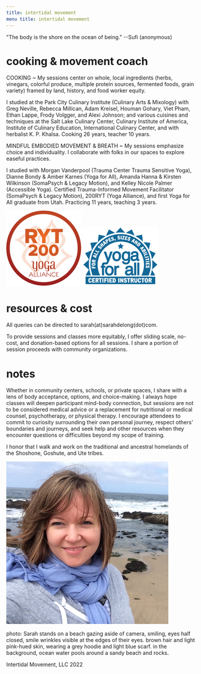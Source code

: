 ```yaml
---
title: intertidal movement  
menu title: intertidal movement
---
```


"The body is the shore on the ocean of being." --Sufi (anonymous)

# cooking & movement coach  

COOKING ~ My sessions center on whole, local ingredients (herbs, vinegars, colorful produce, multiple protein sources, fermented foods, grain variety) framed by land, history, and food worker equity. 

I studied at the Park City Culinary Institute (Culinary Arts & Mixology) with Greg Neville, Rebecca Millican, Adam Kreisel, Houman Gohary, Viet Pham, Ethan Lappe, Frody Volgger, and Alexi Johnson; and various cuisines and techniques at the Salt Lake Culinary Center, Culinary Institute of America, Institute of Culinary Education, International Culinary Center, and with herbalist K. P. Khalsa. Cooking 26 years, teacher 10 years. 


MINDFUL EMBODIED MOVEMENT & BREATH ~ My sessions emphasize choice and individuality. I collaborate with folks in our spaces to explore easeful practices. 

I studied with Morgan Vanderpool (Trauma Center Trauma Sensitive Yoga), Dianne Bondy & Amber Karnes (Yoga for All), Amanda Hanna & Kirsten Wilkinson (SomaPsych & Legacy Motion), and Kelley Nicole Palmer (Accessible Yoga). Certified Trauma-Informed Movement Facilitator (SomaPsych & Legacy Motion), 200RYT (Yoga Alliance), and first Yoga for All graduate from Utah. Practicing 11 years, teaching 3 years.   


![RYT200](/RYT200.png)     ![yogaforallinstructor](/yfa_badge_cyan_200.jpg)  

# resources & cost 

All queries can be directed to sarah(at)sarahdelong(dot)com. 

To provide sessions and classes more equitably, I offer sliding scale, no-cost, and donation-based options for all sessions. I share a portion of session proceeds with community organizations. 


# notes

Whether in community centers, schools, or private spaces, I share with a lens of body acceptance, options, and choice-making. I always hope classes will deepen participant mind-body connection, but sessions are not to be considered medical advice or a replacement for nutritional or medical counsel, psychotherapy, or physical therapy. I encourage attendees to commit to curiosity surrounding their own personal journey, respect others’ boundaries and journeys, and seek help and other resources when they encounter questions or difficulties beyond my scope of training.  

I honor that I walk and work on the traditional and ancestral homelands of the Shoshone, Goshute, and Ute tribes. 


![me](/hihello.JPG)

photo: Sarah stands on a beach gazing aside of camera, smiling, eyes half closed, smile wrinkles visible at the edges of their eyes. brown hair and light pink-hued skin, wearing a grey hoodie and light blue scarf. in the background, ocean water pools around a sandy beach and rocks.

Intertidal Movement, LLC 2022
